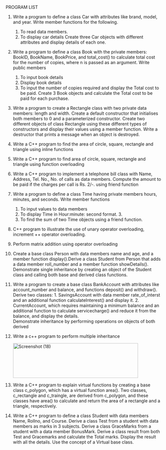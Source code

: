 
PROGRAM LIST


1.  Write a program to define a class Car with attributes like brand, model, and year. Write member  functions for the following.  
      1. To read data members.
      2. To display car details
Create three Car objects with different attributes and display details of each one.

2. Write a program to define a class Book with the private members: BookID, BookName, BookPrice, and total_cost() to calculate total cost for the number of copies, where n is passed as an argument.  Write public members
      1. To input book details  
      2. Display book details  
      3. To input the number of copies required and display the Total cost to be paid.
Create 3 Book objects and calculate the Total cost to be paid for each purchase.

3. Write a program to create a Rectangle class with two private data members: length and width.  Create a default constructor that initialises both members to 0 and a parameterized constructor.  Create two different objects of class Rectangle using these different types of constructors and display  their values using a member function. Write a destructor that prints a message when an object is  destroyed.

4.  Write a C++ program to find the area of circle, square, rectangle and triangle using inline functions

5. Write a C++ program to find area of circle, square, rectangle and triangle using function  overloading

6.  Write a C++ program to implement a telephone bill class with Name, Address, Tel. No., No. of calls  as data members. Compute the amount to be paid if the charges per call is Rs. 2/-. using friend  function

7.  Write a program to define a class Time having private members hours, minutes, and seconds.  Write member functions
     1. To input values to data members
     2. To display Time in Hour:minute: second format. 3.
     3. To find the sum of two Time objects using a friend function.

8.  C++ program to illustrate the use of unary operator overloading, increment ++ operator  overloading.

9.   Perform matrix addition using operator overloading

10.   Create a base class Person with data members name and age, and a member function display().Derive a class Student from Person that adds a data member roll_number and a member function
showDetails(). Demonstrate single inheritance by creating an object of the Student class and calling  both base and derived class functions.

11.   Write a program to create a base class BankAccount with attributes like account_number and  balance, and functions deposit() and withdraw().
Derive two classes:
     1. SavingsAccount with data member rate_of_interst and an additional function  calculateInterest() and display it.
     2. CurrentAccount, which requires maintaining a minimum balance and an additional  function to calculate servicecharge() and reduce it from the balance, and display the details.  
Demonstrate inheritance by performing operations on objects of both derived

12. Write a c++ program to perform multiple inheritance

    <img width="403" height="112" alt="Screenshot (18)" src="https://github.com/user-attachments/assets/220ab4ad-4efc-4b82-a8ac-07dcaec5d805" />

13.  Write a C++ program to explain virtual functions by creating a base class c_polygon, which has a  virtual function area(). Two classes, c_rectangle and c_traingle, are derived from c_polygon, and  these classes have area() to calculate and return the area of a rectangle and a triangle, respectively.

14.  Write a C++ program to define a class Student with data members Name, Rollno, and Course.  Derive a class Test from a student with data members as marks in 3 subjects. Derive a class  GraceMarks from a student with a data member BonusMark. Derive a class result from both Test and Gracemarks and calculate the Total marks. Display the result with all the details. Use the concept of a  Virtual base class.




